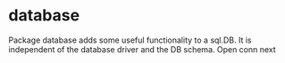 # database
Package database adds some useful functionality to a sql.DB. It is independent of the database driver and the DB schema.
Open conn next
